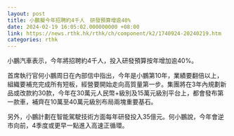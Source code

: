 ```yaml
---
layout: post
title: 小鵬擬今年招聘約4千人　研發預算增逾40%
date: 2024-02-19 16:05:02.000000000 +08:00
link: https://news.rthk.hk/rthk/ch/component/k2/1740924-20240219.htm
categories: rthk
---
```


小鵬汽車表示，今年將招聘約4千人，投入研發預算按年增加逾40%。

首席執行官何小鵬周日在內部信中指出，今年是小鵬第10年，業績要翻倍以上，組織要補充完成所有短板，經營要開始走向高質量第一步。集團將在3年內規劃新品或改款約30款，今年在30萬元人民幣+級別及15萬元級別平台上，都會發布第一款車，補齊在10萬至40萬元級別布局兩塊重要基石。

另外，小鵬計劃在智能駕駛技術方面每年研發投入35億元。何小鵬說，今年會逆市向前，4季度或更早一點進入高速正循環。
